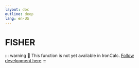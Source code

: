 ```yaml
---
layout: doc
outline: deep
lang: en-US
---
```


# FISHER

::: warning
🚧 This function is not yet available in IronCalc.
[Follow development here](https://github.com/ironcalc/IronCalc/labels/Functions)
:::